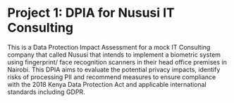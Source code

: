 # Project 1: DPIA for Nususi IT Consulting

This is a Data Protection Impact Assessment for a mock IT Consulting company that called Nususi that intends to implement a biometric system using fingerprint/ face recognition scanners in their head office premises in Nairobi. This DPIA aims to evaluate the potential privacy impacts, identify risks of processing PII and recommend measures to ensure compliance with the 2018 Kenya Data Protection Act and applicable international standards including GDPR.
